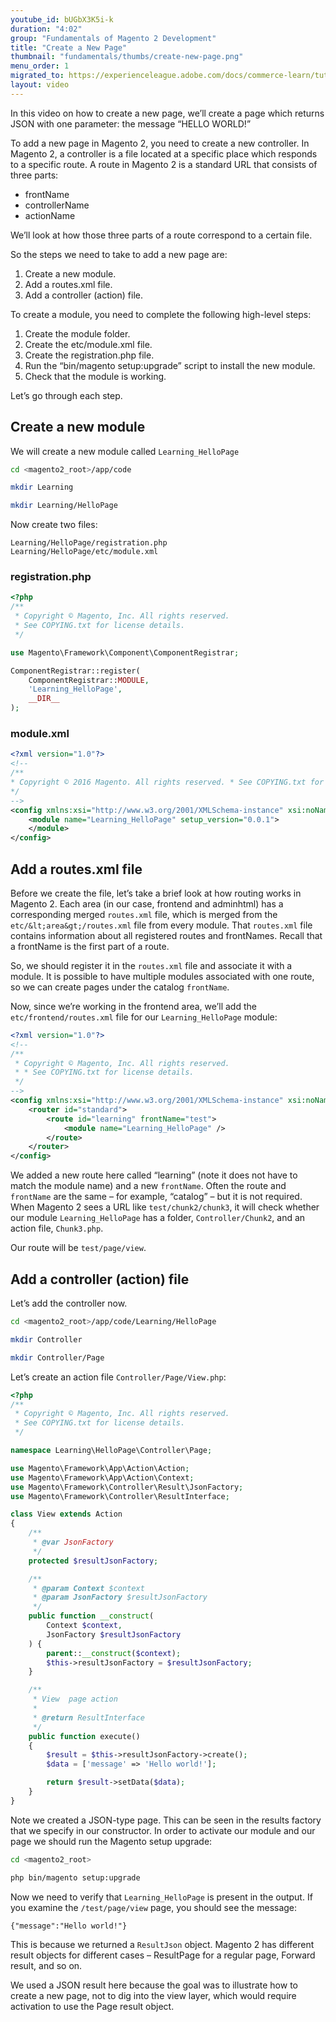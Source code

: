 ```yaml
---
youtube_id: bUGbX3K5i-k
duration: "4:02"
group: "Fundamentals of Magento 2 Development"
title: "Create a New Page"
thumbnail: "fundamentals/thumbs/create-new-page.png"
menu_order: 1
migrated_to: https://experienceleague.adobe.com/docs/commerce-learn/tutorials/frontend-development/create-new-page.html
layout: video
---
```


In this video on how to create a new page, we’ll create a page which returns JSON with one parameter: the message “HELLO WORLD!”

To add a new page in Magento 2, you need to create a new controller. In Magento 2, a controller is a file located at a specific place which responds to a specific route. A route in Magento 2 is a standard URL that consists of three parts:

*  frontName
*  controllerName
*  actionName

We’ll look at how those three parts of a route correspond to a certain file.

So the steps we need to take to add a new page are:

1. Create a new module.
1. Add a routes.xml file.
1. Add a controller (action) file.

To create a module, you need to complete the following high-level steps:

1. Create the module folder.
1. Create the etc/module.xml file.
1. Create the registration.php file.
1. Run the “bin/magento setup:upgrade” script to install the new module.
1. Check that the module is working.

Let’s go through each step.

## Create a new module

We will create a new module called `Learning_HelloPage`

```bash
cd <magento2_root>/app/code
```

```bash
mkdir Learning
```

```bash
mkdir Learning/HelloPage
```

Now create two files:

```console
Learning/HelloPage/registration.php
Learning/HelloPage/etc/module.xml
```

### registration.php

```php
<?php
/**
 * Copyright © Magento, Inc. All rights reserved.
 * See COPYING.txt for license details.
 */

use Magento\Framework\Component\ComponentRegistrar;

ComponentRegistrar::register(
    ComponentRegistrar::MODULE,
    'Learning_HelloPage',
    __DIR__
);
```

### module.xml

```xml
<?xml version="1.0"?>
<!--
/**
* Copyright © 2016 Magento. All rights reserved. * See COPYING.txt for license details.
*/
-->
<config xmlns:xsi="http://www.w3.org/2001/XMLSchema-instance" xsi:noNamespaceSchemaLocation="urn:magento:framework:Module/etc/module.xsd">
    <module name="Learning_HelloPage" setup_version="0.0.1">
    </module>
</config>
```

## Add a routes.xml file

Before we create the file, let’s take a brief look at how routing works in Magento 2. Each area (in our case, frontend and adminhtml) has a corresponding merged `routes.xml` file, which is merged from the `etc/&lt;area&gt;/routes.xml` file from every module. That `routes.xml` file contains information about all registered routes and frontNames. Recall that a frontName is the first part of a route.

So, we should register it in the `routes.xml` file and associate it with a module. It is possible to have multiple modules associated with one route, so we can create pages under the catalog `frontName`.

Now, since we’re working in the frontend area, we’ll add the `etc/frontend/routes.xml` file for our `Learning_HelloPage` module:

```xml
<?xml version="1.0"?>
<!--
/**
 * Copyright © Magento, Inc. All rights reserved.
 * * See COPYING.txt for license details.
 */
-->
<config xmlns:xsi="http://www.w3.org/2001/XMLSchema-instance" xsi:noNamespaceSchemaLocation="urn:magento:framework:App/etc/routes.xsd">
    <router id="standard">
        <route id="learning" frontName="test">
            <module name="Learning_HelloPage" />
        </route>
    </router>
</config>
```

We added a new route here called “learning” (note it does not have to match the module name) and a new `frontName`. Often the route and `frontName` are the same – for example, “catalog” – but it is not required.
When Magento 2 sees a URL like `test/chunk2/chunk3`, it will check whether our module `Learning_HelloPage` has a folder, `Controller/Chunk2`, and an action file, `Chunk3.php`.

Our route will be `test/page/view`.

## Add a controller (action) file

Let’s add the controller now.

```bash
cd <magento2_root>/app/code/Learning/HelloPage
```

```bash
mkdir Controller
```

```bash
mkdir Controller/Page
```

Let’s create an action file `Controller/Page/View.php`:

```php
<?php
/**
 * Copyright © Magento, Inc. All rights reserved.
 * See COPYING.txt for license details.
 */

namespace Learning\HelloPage\Controller\Page;

use Magento\Framework\App\Action\Action;
use Magento\Framework\App\Action\Context;
use Magento\Framework\Controller\Result\JsonFactory;
use Magento\Framework\Controller\ResultInterface;

class View extends Action
{
    /**
     * @var JsonFactory
     */
    protected $resultJsonFactory;

    /**
     * @param Context $context
     * @param JsonFactory $resultJsonFactory
     */
    public function __construct(
        Context $context,
        JsonFactory $resultJsonFactory
    ) {
        parent::__construct($context);
        $this->resultJsonFactory = $resultJsonFactory;
    }

    /**
     * View  page action
     *
     * @return ResultInterface
     */
    public function execute()
    {
        $result = $this->resultJsonFactory->create();
        $data = ['message' => 'Hello world!'];

        return $result->setData($data);
    }
}
```

Note we created a JSON-type page. This can be seen in the results factory that we specify in our constructor. In order to activate our module and our page we should run the Magento setup upgrade:

```bash
cd <magento2_root>
```

```bash
php bin/magento setup:upgrade
```

Now we need to verify that `Learning_HelloPage` is present in the output. If you examine the `/test/page/view` page, you should see the message:

```console
{"message":"Hello world!"}
```

This is because we returned a `ResultJson` object. Magento 2 has different result objects for different cases – ResultPage for a regular page, Forward result, and so on.

We used a JSON result here because the goal was to illustrate how to create a new page, not to dig into the view layer, which would require activation to use the Page result object.
